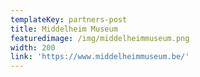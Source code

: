 ```yaml
---
templateKey: partners-post
title: Middelheim Museum
featuredimage: /img/middelheimmuseum.png
width: 200
link: 'https://www.middelheimmuseum.be/'
---
```


